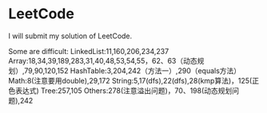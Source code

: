 # LeetCode

I will submit my solution of LeetCode.

Some  are difficult:
LinkedList:11,160,206,234,237
Array:18,34,39,189,283,31,40,48,53,54,55，62、63（动态规划）,79,90,120,152
HashTable:3,204,242（方法一）,290（equals方法）
Math:8(注意要用double),29,172
String:5,17(dfs),22(dfs),28(kmp算法)，125(正色表达式)
Tree:257,105
Others:278(注意溢出问题)，70、198(动态规划问题),242
